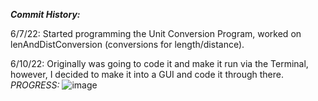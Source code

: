 _**Commit History:**_

6/7/22:
Started programming the Unit Conversion Program, worked on lenAndDistConversion (conversions for length/distance).

6/10/22:
Originally was going to code it and make it run via the Terminal, however, I decided to make it into a GUI and code it through there.
_PROGRESS:_
![image](https://user-images.githubusercontent.com/104484543/173166627-d7126333-31ab-49e8-bf4d-af0da5900325.png)

